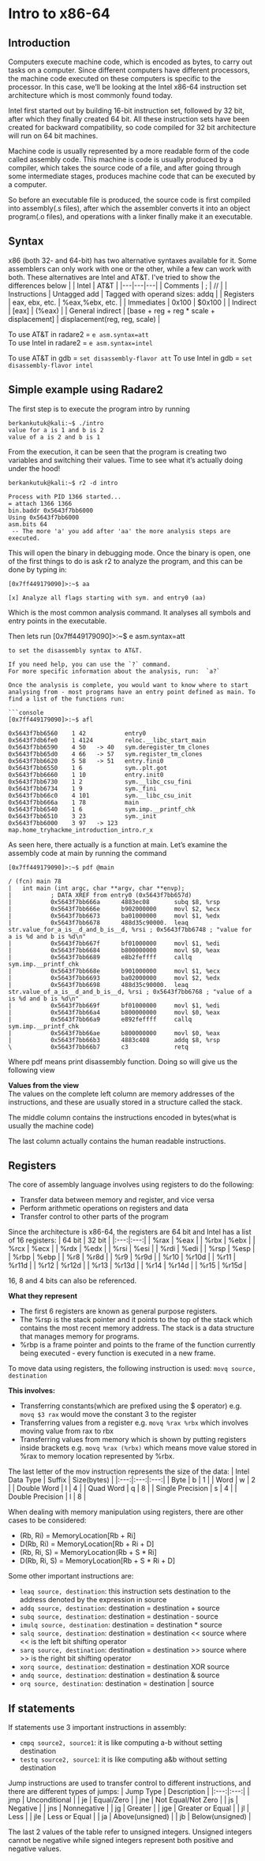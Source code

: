 # Intro to x86-64
## Introduction
Computers execute machine code, which is encoded as bytes, to carry out tasks on a computer. Since different computers have different processors, the machine code executed on these computers is specific to the processor. In this case, we’ll be looking at the Intel x86-64 instruction set architecture which is most commonly found today.

Intel first started out by building 16-bit instruction set, followed by 32 bit, after which they finally created 64 bit. All these instruction sets have been created for backward compatibility, so code compiled for 32 bit architecture will run on 64 bit machines. 

Machine code is usually represented by a more readable form of the code called assembly code. This machine is code is usually produced by a compiler, which takes the source code of a file, and after going through some intermediate stages, produces machine code that can be executed by a computer. 

So before an executable file is produced, the source code is first compiled into assembly(.s files), after which the assembler converts it into an object program(.o files), and operations with a linker finally make it an executable. 
## Syntax
x86 (both 32- and 64-bit) has two alternative syntaxes available for it. Some assemblers can only work with one or the other, while a few can work with both. These alternatives are Intel and AT&T. I've tried to show the differences below
|  | Intel | AT&T |
|---|---|---|
| Comments | ; | // |
| Instructions | Untagged add | Tagged with operand sizes: addq |
| Registers | eax, ebx, etc. | %eax,%ebx, etc. |
| Immediates | 0x100 | $0x100 |
| Indirect | [eax] | (%eax) |
| General indirect | [base + reg + reg * scale + displacement] | displacement(reg, reg, scale) |

To use AT&T in radare2 = `e asm.syntax=att`  
To use Intel in radare2 = `e asm.syntax=intel`

To use AT&T in gdb = `set disassembly-flavor att`
To use Intel in gdb = `set disassembly-flavor intel`

## Simple example using Radare2
The first step is to execute the program intro by running  
```console
berkankutuk@kali:~$ ./intro
value for a is 1 and b is 2
value of a is 2 and b is 1
```
From the execution, it can be seen that the program is creating two variables and switching their values. Time to see what it’s actually doing under the hood!


```console
berkankutuk@kali:~$ r2 -d intro

Process with PID 1366 started...
= attach 1366 1366
bin.baddr 0x5643f7bb6000
Using 0x5643f7bb6000
asm.bits 64
 -- The more 'a' you add after 'aa' the more analysis steps are executed.
```
This will open the binary in debugging mode. Once the binary is open, one of the first things to do is ask r2 to analyze the program, and this can be done by typing in:

```console
[0x7ff449179090]>:~$ aa

[x] Analyze all flags starting with sym. and entry0 (aa)
```
Which is the most common analysis command. It analyses all symbols and entry points in the executable.

Then lets run
[0x7ff449179090]>:~$ e asm.syntax=att
```
to set the disassembly syntax to AT&T.

If you need help, you can use the `?` command.  
For more specific information about the analysis, run:  `a?`

Once the analysis is complete, you would want to know where to start analysing from - most programs have an entry point defined as main. To find a list of the functions run:

```console
[0x7ff449179090]>:~$ afl

0x5643f7bb6560    1 42           entry0
0x5643f7db6fe0    1 4124         reloc.__libc_start_main
0x5643f7bb6590    4 50   -> 40   sym.deregister_tm_clones
0x5643f7bb65d0    4 66   -> 57   sym.register_tm_clones
0x5643f7bb6620    5 58   -> 51   entry.fini0
0x5643f7bb6550    1 6            sym..plt.got
0x5643f7bb6660    1 10           entry.init0
0x5643f7bb6730    1 2            sym.__libc_csu_fini
0x5643f7bb6734    1 9            sym._fini
0x5643f7bb66c0    4 101          sym.__libc_csu_init
0x5643f7bb666a    1 78           main
0x5643f7bb6540    1 6            sym.imp.__printf_chk
0x5643f7bb6510    3 23           sym._init
0x5643f7bb6000    3 97   -> 123  map.home_tryhackme_introduction_intro.r_x
```
As seen here, there actually is a function at main. Let’s examine the assembly code at main by running the command

```console
[0x7ff449179090]>:~$ pdf @main

/ (fcn) main 78
|   int main (int argc, char **argv, char **envp);
|           ; DATA XREF from entry0 (0x5643f7bb657d)
|           0x5643f7bb666a      4883ec08       subq $8, %rsp
|           0x5643f7bb666e      b902000000     movl $2, %ecx
|           0x5643f7bb6673      ba01000000     movl $1, %edx
|           0x5643f7bb6678      488d35c90000.  leaq str.value_for_a_is__d_and_b_is__d, %rsi ; 0x5643f7bb6748 ; "value for a is %d and b is %d\n"
|           0x5643f7bb667f      bf01000000     movl $1, %edi
|           0x5643f7bb6684      b800000000     movl $0, %eax
|           0x5643f7bb6689      e8b2feffff     callq sym.imp.__printf_chk
|           0x5643f7bb668e      b901000000     movl $1, %ecx
|           0x5643f7bb6693      ba02000000     movl $2, %edx
|           0x5643f7bb6698      488d35c90000.  leaq str.value_of_a_is__d_and_b_is__d, %rsi ; 0x5643f7bb6768 ; "value of a is %d and b is %d\n"
|           0x5643f7bb669f      bf01000000     movl $1, %edi
|           0x5643f7bb66a4      b800000000     movl $0, %eax
|           0x5643f7bb66a9      e892feffff     callq sym.imp.__printf_chk
|           0x5643f7bb66ae      b800000000     movl $0, %eax
|           0x5643f7bb66b3      4883c408       addq $8, %rsp
\           0x5643f7bb66b7      c3             retq
```
Where pdf means print disassembly function. Doing so will give us the following view

**Values from the view**  
The values on the complete left column are memory addresses of the instructions, and these are usually stored in a structure called the stack. 

The middle column contains the instructions encoded in bytes(what is usually the machine code)

The last column actually contains the human readable instructions. 

## Registers
The core of assembly language involves using registers to do the following:

* Transfer data between memory and register, and vice versa
* Perform arithmetic operations on registers and data
* Transfer control to other parts of the program

Since the architecture is x86-64, the registers are 64 bit and Intel has a list of 16 registers:
| 64 bit | 32 bit |
|:---:|:---:|
| %rax | %eax |
| %rbx | %ebx |
| %rcx | %ecx |
| %rdx | %edx |
| %rsi | %esi |
| %rdi | %edi |
| %rsp | %esp |
| %rbp | %ebp |
| %r8 | %r8d |
| %r9 | %r9d |
| %r10 | %r10d |
| %r11 | %r11d |
| %r12 | %r12d |
| %r13 | %r13d |
| %r14 | %r14d |
| %r15 | %r15d |

16, 8 and 4 bits can also be referenced.

**What they represent**
* The first 6 registers are known as general purpose registers.  
* The %rsp is the stack pointer and it points to the top of the stack which contains the most recent memory address. The stack is a data structure that manages memory for programs. 
* %rbp is a frame pointer and points to the frame of the function currently being executed - every function is executed in a new frame. 

To move data using registers, the following instruction is used:
`movq source, destination` 

**This involves:**  
* Transferring constants(which are prefixed using the $ operator) e.g. `movq $3 rax` would move the constant 3 to the register
* Transferring values from a register e.g. `movq %rax %rbx` which involves moving value from rax to rbx
* Transferring values from memory which is shown by putting registers inside brackets e.g. `movq %rax (%rbx)` which means move value stored in %rax to memory location represented by %rbx.

The last letter of the mov instruction represents the size of the data:
| Intel Data Type | Suffix | Size(bytes) |
|:---:|:---:|:---:|
| Byte | b | 1 |
| Word | w | 2 |
| Double Word | l | 4 |
| Quad Word | q | 8 |
| Single Precision | s | 4 |
| Double Precision | l | 8 |

When dealing with memory manipulation using registers, there are other cases to be considered:
* (Rb, Ri) = MemoryLocation[Rb + Ri]
* D(Rb, Ri) = MemoryLocation[Rb + Ri + D]
* (Rb, Ri, S) = MemoryLocation(Rb + S * Ri]
* D(Rb, Ri, S) = MemoryLocation[Rb + S * Ri + D]

Some other important instructions are:
* `leaq source, destination`: this instruction sets destination to the address denoted by the expression in source
* `addq source, destination`: destination = destination + source
* `subq source, destination`: destination = destination - source
* `imulq source, destination`: destination = destination * source
* `salq source, destination`: destination = destination << source where << is the left bit shifting operator
* `sarq source, destination`: destination = destination >> source where >> is the right bit shifting operator
* `xorq source, destination`: destination = destination XOR source
* `andq source, destination`: destination = destination & source
* `orq source, destination`: destination = destination | source

## If statements
If statements use 3 important instructions in assembly:
* `cmpq source2, source1`: it is like computing a-b without setting destination
* `testq source2, source1`: it is like computing a&b without setting destination

Jump instructions are used to transfer control to different instructions, and there are different types of jumps:
| Jump Type | Description |
|:---:|:---:|
| jmp | Unconditional |
| je | Equal/Zero |
| jne | Not Equal/Not Zero |
| js | Negative |
| jns | Nonnegative |
| jg | Greater |
| jge | Greater or Equal |
| jl | Less |
| jle | Less or Equal |
| ja | Above(unsigned) |
| jb | Below(unsigned) |

The last 2 values of the table refer to unsigned integers. Unsigned integers cannot be negative while signed integers represent both positive and negative values.
